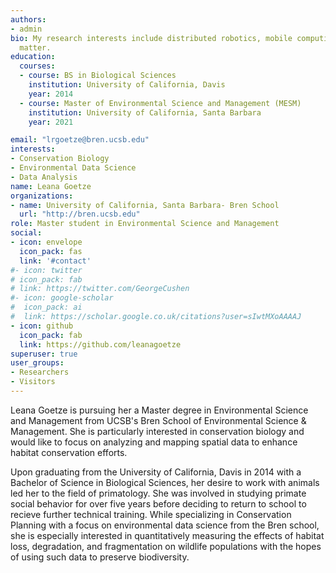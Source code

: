 ```yaml
---
authors:
- admin
bio: My research interests include distributed robotics, mobile computing and programmable
  matter.
education:
  courses:
  - course: BS in Biological Sciences
    institution: University of California, Davis
    year: 2014
  - course: Master of Environmental Science and Management (MESM) 
    institution: University of California, Santa Barbara
    year: 2021 

email: "lrgoetze@bren.ucsb.edu"
interests:
- Conservation Biology
- Environmental Data Science
- Data Analysis
name: Leana Goetze
organizations:
- name: University of California, Santa Barbara- Bren School
  url: "http://bren.ucsb.edu"
role: Master student in Environmental Science and Management
social:
- icon: envelope
  icon_pack: fas
  link: '#contact'
#- icon: twitter
# icon_pack: fab
# link: https://twitter.com/GeorgeCushen
#- icon: google-scholar
#  icon_pack: ai
#  link: https://scholar.google.co.uk/citations?user=sIwtMXoAAAAJ
- icon: github
  icon_pack: fab
  link: https://github.com/leanagoetze
superuser: true
user_groups:
- Researchers
- Visitors
---
```


Leana Goetze is pursuing her a Master degree in Environmental Science and Management from UCSB's Bren School of Environmental Science & Management.  She is particularly interested in conservation biology and would like to focus on analyzing and mapping spatial data to enhance habitat conservation efforts. 

Upon graduating from the University of California, Davis in 2014 with a Bachelor of Science in Biological Sciences, her desire to work with animals led her to the field of primatology. She was involved in studying primate social behavior for over five years before deciding to return to school to recieve further technical training. While specializing in Conservation Planning with a focus on environmental data science from the Bren school, she is especially interested in quantitatively measuring the effects of habitat loss, degradation, and fragmentation on wildlife populations with the hopes of using such data to preserve biodiversity.
